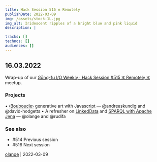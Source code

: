 ```yaml
---
title: Hack Session 515 ✼ Remotely
publishDate: 2022-03-09
img: /assets/stock-1L.jpg
img_alt: Iridescent ripples of a bright blue and pink liquid
description: |

tracks: []
technos: []
audiences: []
---
```


## 16.03.2022

Wrap-up of our [Gōng-fu I/O Weekly · Hack Session #515 ✼ Remotely ✼](https://www.meetup.com/fr-FR/gōngfuIO/events/xhfkssydcfbvb/) meetup.

### Projects

• [‹Bouboucle›](http://bouboucle.com) generative art with Javascript — @andreaskundig and @david-hodgetts 
• A refresher on [LinkedData](https://www.w3.org/DesignIssues/LinkedData.html) and [SPARQL with Apache Jena](https://jena.apache.org/) — @olange and @rudifa

### See also

* #514 Previous session
* #516 Next session

[olange](https://github.com/olange) | 2022-03-09


